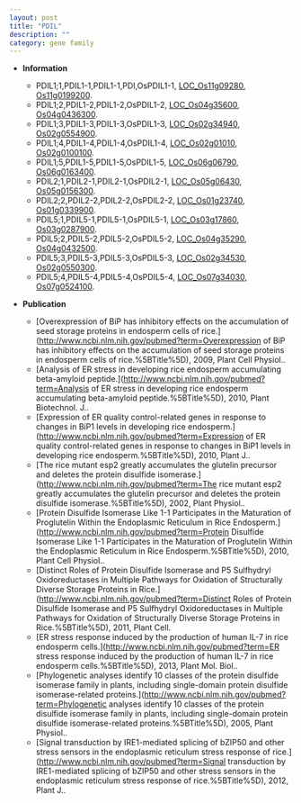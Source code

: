 ```yaml
---
layout: post
title: "PDIL"
description: ""
category: gene family
---
```


* **Information**  
    + PDIL1;1,PDIL1-1,PDIL1-1,PDI,OsPDIL1-1, [LOC_Os11g09280](http://rice.plantbiology.msu.edu/cgi-bin/ORF_infopage.cgi?orf=LOC_Os11g09280), [Os11g0199200](http://rapdb.dna.affrc.go.jp/viewer/gbrowse_details/irgsp1?name=Os11g0199200).
    + PDIL1;2,PDIL1-2,PDIL1-2,OsPDIL1-2, [LOC_Os04g35600](http://rice.plantbiology.msu.edu/cgi-bin/ORF_infopage.cgi?orf=LOC_Os04g35600), [Os04g0436300](http://rapdb.dna.affrc.go.jp/viewer/gbrowse_details/irgsp1?name=Os04g0436300).
    + PDIL1;3,PDIL1-3,PDIL1-3,OsPDIL1-3, [LOC_Os02g34940](http://rice.plantbiology.msu.edu/cgi-bin/ORF_infopage.cgi?orf=LOC_Os02g34940), [Os02g0554900](http://rapdb.dna.affrc.go.jp/viewer/gbrowse_details/irgsp1?name=Os02g0554900).
    + PDIL1;4,PDIL1-4,PDIL1-4,OsPDIL1-4, [LOC_Os02g01010](http://rice.plantbiology.msu.edu/cgi-bin/ORF_infopage.cgi?orf=LOC_Os02g01010), [Os02g0100100](http://rapdb.dna.affrc.go.jp/viewer/gbrowse_details/irgsp1?name=Os02g0100100).
    + PDIL1;5,PDIL1-5,PDIL1-5,OsPDIL1-5, [LOC_Os06g06790](http://rice.plantbiology.msu.edu/cgi-bin/ORF_infopage.cgi?orf=LOC_Os06g06790), [Os06g0163400](http://rapdb.dna.affrc.go.jp/viewer/gbrowse_details/irgsp1?name=Os06g0163400).
    + PDIL2;1,PDIL2-1,PDIL2-1,OsPDIL2-1, [LOC_Os05g06430](http://rice.plantbiology.msu.edu/cgi-bin/ORF_infopage.cgi?orf=LOC_Os05g06430), [Os05g0156300](http://rapdb.dna.affrc.go.jp/viewer/gbrowse_details/irgsp1?name=Os05g0156300).
    + PDIL2;2,PDIL2-2,PDIL2-2,OsPDIL2-2, [LOC_Os01g23740](http://rice.plantbiology.msu.edu/cgi-bin/ORF_infopage.cgi?orf=LOC_Os01g23740), [Os01g0339900](http://rapdb.dna.affrc.go.jp/viewer/gbrowse_details/irgsp1?name=Os01g0339900).
    + PDIL5;1,PDIL5-1,PDIL5-1,OsPDIL5-1, [LOC_Os03g17860](http://rice.plantbiology.msu.edu/cgi-bin/ORF_infopage.cgi?orf=LOC_Os03g17860), [Os03g0287900](http://rapdb.dna.affrc.go.jp/viewer/gbrowse_details/irgsp1?name=Os03g0287900).
    + PDIL5;2,PDIL5-2,PDIL5-2,OsPDIL5-2, [LOC_Os04g35290](http://rice.plantbiology.msu.edu/cgi-bin/ORF_infopage.cgi?orf=LOC_Os04g35290), [Os04g0432500](http://rapdb.dna.affrc.go.jp/viewer/gbrowse_details/irgsp1?name=Os04g0432500).
    + PDIL5;3,PDIL5-3,PDIL5-3,OsPDIL5-3, [LOC_Os02g34530](http://rice.plantbiology.msu.edu/cgi-bin/ORF_infopage.cgi?orf=LOC_Os02g34530), [Os02g0550300](http://rapdb.dna.affrc.go.jp/viewer/gbrowse_details/irgsp1?name=Os02g0550300).
    + PDIL5;4,PDIL5-4,PDIL5-4,OsPDIL5-4, [LOC_Os07g34030](http://rice.plantbiology.msu.edu/cgi-bin/ORF_infopage.cgi?orf=LOC_Os07g34030), [Os07g0524100](http://rapdb.dna.affrc.go.jp/viewer/gbrowse_details/irgsp1?name=Os07g0524100).

* **Publication**  
    + [Overexpression of BiP has inhibitory effects on the accumulation of seed storage  proteins in endosperm cells of rice.](http://www.ncbi.nlm.nih.gov/pubmed?term=Overexpression of BiP has inhibitory effects on the accumulation of seed storage  proteins in endosperm cells of rice.%5BTitle%5D), 2009, Plant Cell Physiol..
    + [Analysis of ER stress in developing rice endosperm accumulating beta-amyloid peptide.](http://www.ncbi.nlm.nih.gov/pubmed?term=Analysis of ER stress in developing rice endosperm accumulating beta-amyloid peptide.%5BTitle%5D), 2010, Plant Biotechnol. J..
    + [Expression of ER quality control-related genes in response to changes in BiP1 levels in developing rice endosperm.](http://www.ncbi.nlm.nih.gov/pubmed?term=Expression of ER quality control-related genes in response to changes in BiP1 levels in developing rice endosperm.%5BTitle%5D), 2010, Plant J..
    + [The rice mutant esp2 greatly accumulates the glutelin precursor and deletes the protein disulfide isomerase.](http://www.ncbi.nlm.nih.gov/pubmed?term=The rice mutant esp2 greatly accumulates the glutelin precursor and deletes the protein disulfide isomerase.%5BTitle%5D), 2002, Plant Physiol..
    + [Protein Disulfide Isomerase Like 1-1 Participates in the Maturation of Proglutelin Within the Endoplasmic Reticulum in Rice Endosperm.](http://www.ncbi.nlm.nih.gov/pubmed?term=Protein Disulfide Isomerase Like 1-1 Participates in the Maturation of Proglutelin Within the Endoplasmic Reticulum in Rice Endosperm.%5BTitle%5D), 2010, Plant Cell Physiol..
    + [Distinct Roles of Protein Disulfide Isomerase and P5 Sulfhydryl Oxidoreductases in Multiple Pathways for Oxidation of Structurally Diverse Storage Proteins in Rice.](http://www.ncbi.nlm.nih.gov/pubmed?term=Distinct Roles of Protein Disulfide Isomerase and P5 Sulfhydryl Oxidoreductases in Multiple Pathways for Oxidation of Structurally Diverse Storage Proteins in Rice.%5BTitle%5D), 2011, Plant Cell.
    + [ER stress response induced by the production of human IL-7 in rice endosperm cells.](http://www.ncbi.nlm.nih.gov/pubmed?term=ER stress response induced by the production of human IL-7 in rice endosperm cells.%5BTitle%5D), 2013, Plant Mol. Biol..
    + [Phylogenetic analyses identify 10 classes of the protein disulfide isomerase family in plants, including single-domain protein disulfide isomerase-related proteins.](http://www.ncbi.nlm.nih.gov/pubmed?term=Phylogenetic analyses identify 10 classes of the protein disulfide isomerase family in plants, including single-domain protein disulfide isomerase-related proteins.%5BTitle%5D), 2005, Plant Physiol..
    + [Signal transduction by IRE1-mediated splicing of bZIP50 and other stress sensors in the endoplasmic reticulum stress response of rice.](http://www.ncbi.nlm.nih.gov/pubmed?term=Signal transduction by IRE1-mediated splicing of bZIP50 and other stress sensors in the endoplasmic reticulum stress response of rice.%5BTitle%5D), 2012, Plant J..


